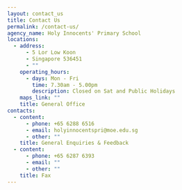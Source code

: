 ```yaml
---
layout: contact_us
title: Contact Us
permalink: /contact-us/
agency_name: Holy Innocents' Primary School
locations:
  - address:
      - 5 Lor Low Koon
      - Singapore 536451
      - ""
    operating_hours:
      - days: Mon - Fri
        time: 7.30am - 5.00pm
        description: Closed on Sat and Public Holidays
    maps_link: ""
    title: General Office
contacts:
  - content:
      - phone: +65 6288 6516
      - email: holyinnocentspri@moe.edu.sg
      - other: ""
    title: General Enquiries & Feedback
  - content:
      - phone: +65 6287 6393
      - email: ""
      - other: ""
    title: Fax
---
```

